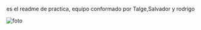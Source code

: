 es el readme de practica, equipo conformado por Talge,Salvador y rodrigo

![foto](../images/IMG_3821.jpg)
